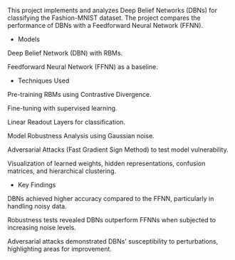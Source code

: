 This project implements and analyzes Deep Belief Networks (DBNs) for classifying the Fashion-MNIST dataset. The project compares the performance of DBNs with a Feedforward Neural Network (FFNN).


* Models

Deep Belief Network (DBN) with RBMs.

Feedforward Neural Network (FFNN) as a baseline.


* Techniques Used 

Pre-training RBMs using Contrastive Divergence.

Fine-tuning with supervised learning.

Linear Readout Layers for classification.

Model Robustness Analysis using Gaussian noise.

Adversarial Attacks (Fast Gradient Sign Method) to test model vulnerability.

Visualization of learned weights, hidden representations, confusion matrices, and hierarchical clustering.


* Key Findings 

DBNs achieved higher accuracy compared to the FFNN, particularly in handling noisy data.

Robustness tests revealed DBNs outperform FFNNs when subjected to increasing noise levels.

Adversarial attacks demonstrated DBNs' susceptibility to perturbations, highlighting areas for improvement.

